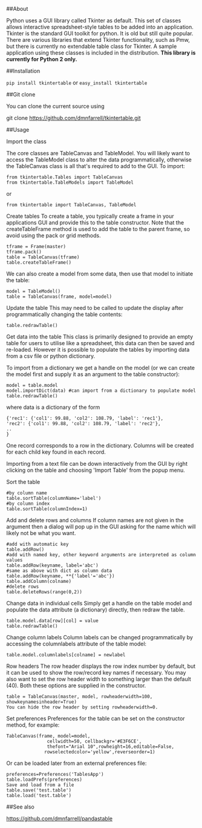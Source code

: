 ##About

Python uses a GUI library called Tkinter as default. This set of classes allows interactive spreadsheet-style tables to be added into an application.
Tkinter is the standard GUI toolkit for python. It is old but still quite popular. There are various libraries that extend Tkinter functionality, such as Pmw, but there is currently no extendable table class for Tkinter.
A sample application using these classes is included in the distribution.
**This library is currently for Python 2 only.**

##Installation

```pip install tkintertable``` or ```easy_install tkintertable```

##Git clone

You can clone the current source using

git clone https://github.com/dmnfarrell/tkintertable.git

##Usage

Import the class

The core classes are TableCanvas and TableModel. You will likely want to access the TableModel class 
to alter the data programmatically, otherwise the TableCanvas class is all that's required to add to the GUI. 
To import:
```
from tkintertable.Tables import TableCanvas
from tkintertable.TableModels import TableModel
```
or
```
from tkintertable import TableCanvas, TableModel
```

Create tables
To create a table, you typically create a frame in your applications GUI and provide this to the table
constructor. Note that the createTableFrame method is used to add the table to the parent frame, 
so avoid using the pack or grid methods.
```
tframe = Frame(master)
tframe.pack()
table = TableCanvas(tframe)
table.createTableFrame()
```

We can also create a model from some data, then use that model to initiate the table:
```
model = TableModel()
table = TableCanvas(frame, model=model)
```
Update the table
This may need to be called to update the display after programmatically changing the table contents:
```
table.redrawTable()
```

Get data into the table
This class is primarily designed to provide an empty table for users to utilise like a spreadsheet,
this data can then be saved and re-loaded. However it is possible to populate the tables by 
importing data from a csv file or python dictionary.

To import from a dictionary we get a handle on the model (or we can create the model 
first and supply it as an argument to the table constructor):
```
model = table.model
model.importDict(data) #can import from a dictionary to populate model
table.redrawTable()
```
where data is a dictionary of the form
```
{'rec1': {'col1': 99.88, 'col2': 108.79, 'label': 'rec1'},
'rec2': {'col1': 99.88, 'col2': 108.79, 'label': 'rec2'},
..
} 
```
One record corresponds to a row in the dictionary. Columns will be created for each child key found in each record.

Importing from a text file can be down interactively from the GUI by right clicking on the table and
choosing 'Import Table' from the popup menu.

Sort the table
```
#by column name
table.sortTable(columnName='label')
#by column index
table.sortTable(columnIndex=1) 
```

Add and delete rows and columns
If column names are not given in the argument then a dialog will pop up in the GUI asking for the name which will likely not be what you want.
```
#add with automatic key
table.addRow()
#add with named key, other keyword arguments are interpreted as column values
table.addRow(keyname, label='abc')
#same as above with dict as column data
table.addRow(keyname, **{'label'='abc'})
table.addColumn(colname)
#delete rows
table.deleteRows(range(0,2))
```

Change data in individual cells
Simply get a handle on the table model and populate the data attribute (a dictionary) directly, then redraw the table.
```
table.model.data[row][col] = value
table.redrawTable()
```
Change column labels
Column labels can be changed programmatically by accessing the columnlabels attribute of the table model:
```
table.model.columnlabels[colname] = newlabel
```

Row headers
The row header displays the row index number by default, but it can be used to show the row/record key names if necessary. You may also want to set the row header width to something larger than the default (40). Both these options are supplied in the constructor.
```
table = TableCanvas(master, model, rowheaderwidth=100, showkeynamesinheader=True)
You can hide the row header by setting rowheaderwidth=0.
```
Set preferences
Preferences for the table can be set on the constructor method, for example:
```
TableCanvas(frame, model=model,
               cellwidth=50, cellbackgr='#E3F6CE',
               thefont="Arial 10",rowheight=16,editable=False,
              rowselectedcolor='yellow',reverseorder=1)
```
Or can be loaded later from an external preferences file:
```
preferences=Preferences('TablesApp')
table.loadPrefs(preferences)
Save and load from a file
table.save('test.table')
table.load('test.table')
```

##See also

https://github.com/dmnfarrell/pandastable

